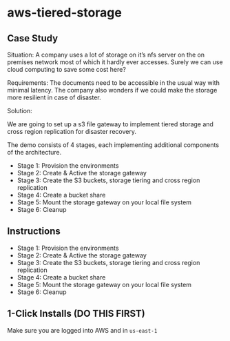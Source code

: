 # aws-tiered-storage

## Case Study

Situation:
A company uses a lot of storage on it’s nfs server on the on premises
network most of which it hardly ever accesses. Surely we can use cloud
computing to save some cost here?

Requirements:
The documents need to be accessible in the usual way with minimal
latency. The company also wonders if we could make the storage more
resilient in case of disaster.

Solution:

We are going to set up a s3 file gateway to implement tiered storage and cross region replication for disaster recovery.

The demo consists of 4 stages, each implementing additional components of the architecture.
- Stage 1: Provision the environments
- Stage 2: Create & Active the storage gateway
- Stage 3: Create the S3 buckets, storage tiering and cross region replication
- Stage 4: Create a bucket share
- Stage 5: Mount the storage gateway on your local file system
- Stage 6: Cleanup

## Instructions

- Stage 1: Provision the environments
- Stage 2: Create & Active the storage gateway
- Stage 3: Create the S3 buckets, storage tiering and cross region replication
- Stage 4: Create a bucket share
- Stage 5: Mount the storage gateway on your local file system
- Stage 6: Cleanup

## 1-Click Installs (DO THIS FIRST)

Make sure you are logged into AWS and in `us-east-1`